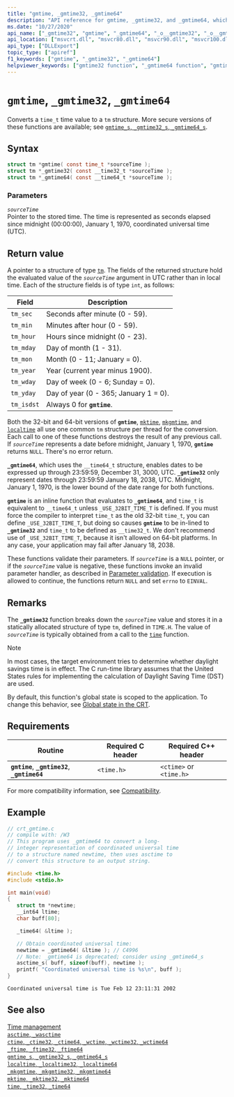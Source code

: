 ```yaml
---
title: "gmtime, _gmtime32, _gmtime64"
description: "API reference for gmtime, _gmtime32, and _gmtime64, which convert a time_t value."
ms.date: "10/27/2020"
api_name: ["_gmtime32", "gmtime", "_gmtime64", "_o__gmtime32", "_o__gmtime64"]
api_location: ["msvcrt.dll", "msvcr80.dll", "msvcr90.dll", "msvcr100.dll", "msvcr100_clr0400.dll", "msvcr110.dll", "msvcr110_clr0400.dll", "msvcr120.dll", "msvcr120_clr0400.dll", "ucrtbase.dll", "api-ms-win-crt-time-l1-1-0.dll", "api-ms-win-crt-private-l1-1-0.dll"]
api_type: ["DLLExport"]
topic_type: ["apiref"]
f1_keywords: ["gmtime", "_gmtime32", "_gmtime64"]
helpviewer_keywords: ["gmtime32 function", "_gmtime64 function", "gmtime function", "time functions", "_gmtime32 function", "gmtime64 function", "time structure conversion"]
---
```

# `gmtime`, `_gmtime32`, `_gmtime64`

Converts a `time_t` time value to a `tm` structure. More secure versions of these functions are available; see [`gmtime_s`, `_gmtime32_s`, `_gmtime64_s`](gmtime-s-gmtime32-s-gmtime64-s.md).

## Syntax

```C
struct tm *gmtime( const time_t *sourceTime );
struct tm *_gmtime32( const __time32_t *sourceTime );
struct tm *_gmtime64( const __time64_t *sourceTime );
```

### Parameters

*`sourceTime`*\
Pointer to the stored time. The time is represented as seconds elapsed since midnight (00:00:00), January 1, 1970, coordinated universal time (UTC).

## Return value

A pointer to a structure of type [`tm`](../standard-types.md). The fields of the returned structure hold the evaluated value of the *`sourceTime`* argument in UTC rather than in local time. Each of the structure fields is of type `int`, as follows:

| Field | Description |
|---|---|
| `tm_sec` | Seconds after minute (0 - 59). |
| `tm_min` | Minutes after hour (0 - 59). |
| `tm_hour` | Hours since midnight (0 - 23). |
| `tm_mday` | Day of month (1 - 31). |
| `tm_mon` | Month (0 - 11; January = 0). |
| `tm_year` | Year (current year minus 1900). |
| `tm_wday` | Day of week (0 - 6; Sunday = 0). |
| `tm_yday` | Day of year (0 - 365; January 1 = 0). |
| `tm_isdst` | Always 0 for **`gmtime`**. |

Both the 32-bit and 64-bit versions of **`gmtime`**, [`mktime`](mktime-mktime32-mktime64.md), [`mkgmtime`](mkgmtime-mkgmtime32-mkgmtime64.md), and [`localtime`](localtime-localtime32-localtime64.md) all use one common `tm` structure per thread for the conversion. Each call to one of these functions destroys the result of any previous call. If *`sourceTime`* represents a date before midnight, January 1, 1970, **`gmtime`** returns `NULL`. There's no error return.

**`_gmtime64`**, which uses the `__time64_t` structure, enables dates to be expressed up through 23:59:59, December 31, 3000, UTC. **`_gmtime32`** only represent dates through 23:59:59 January 18, 2038, UTC. Midnight, January 1, 1970, is the lower bound of the date range for both functions.

**`gmtime`** is an inline function that evaluates to **`_gmtime64`**, and `time_t` is equivalent to `__time64_t` unless `_USE_32BIT_TIME_T` is defined. If you must force the compiler to interpret `time_t` as the old 32-bit `time_t`, you can define `_USE_32BIT_TIME_T`, but doing so causes **`gmtime`** to be in-lined to **`_gmtime32`** and `time_t` to be defined as `__time32_t`. We don't recommend use of `_USE_32BIT_TIME_T`, because it isn't allowed on 64-bit platforms. In any case, your application may fail after January 18, 2038.

These functions validate their parameters. If *`sourceTime`* is a `NULL` pointer, or if the *`sourceTime`* value is negative, these functions invoke an invalid parameter handler, as described in [Parameter validation](../parameter-validation.md). If execution is allowed to continue, the functions return `NULL` and set `errno` to `EINVAL`.

## Remarks

The **`_gmtime32`** function breaks down the *`sourceTime`* value and stores it in a statically allocated structure of type `tm`, defined in `TIME.H`. The value of *`sourceTime`* is typically obtained from a call to the [`time`](time-time32-time64.md) function.

> [!NOTE]
> In most cases, the target environment tries to determine whether daylight savings time is in effect. The C run-time library assumes that the United States rules for implementing the calculation of Daylight Saving Time (DST) are used.

By default, this function's global state is scoped to the application. To change this behavior, see [Global state in the CRT](../global-state.md).

## Requirements

| Routine | Required C header | Required C++ header |
|---|---|---|
| **`gmtime`**, **`_gmtime32`**, **`_gmtime64`** | `<time.h>` | `<ctime>` or `<time.h>` |

For more compatibility information, see [Compatibility](../compatibility.md).

## Example

```C
// crt_gmtime.c
// compile with: /W3
// This program uses _gmtime64 to convert a long-
// integer representation of coordinated universal time
// to a structure named newtime, then uses asctime to
// convert this structure to an output string.

#include <time.h>
#include <stdio.h>

int main(void)
{
   struct tm *newtime;
   __int64 ltime;
   char buff[80];

   _time64( &ltime );

   // Obtain coordinated universal time:
   newtime = _gmtime64( &ltime ); // C4996
   // Note: _gmtime64 is deprecated; consider using _gmtime64_s
   asctime_s( buff, sizeof(buff), newtime );
   printf( "Coordinated universal time is %s\n", buff );
}
```

```Output
Coordinated universal time is Tue Feb 12 23:11:31 2002
```

## See also

[Time management](../time-management.md)\
[`asctime`, `_wasctime`](asctime-wasctime.md)\
[`ctime`, `_ctime32`, `_ctime64`, `_wctime`, `_wctime32`, `_wctime64`](ctime-ctime32-ctime64-wctime-wctime32-wctime64.md)\
[`_ftime`, `_ftime32`, `_ftime64`](ftime-ftime32-ftime64.md)\
[`gmtime_s`, `_gmtime32_s`, `_gmtime64_s`](gmtime-s-gmtime32-s-gmtime64-s.md)\
[`localtime`, `_localtime32`, `_localtime64`](localtime-localtime32-localtime64.md)\
[`_mkgmtime`, `_mkgmtime32`, `_mkgmtime64`](mkgmtime-mkgmtime32-mkgmtime64.md)\
[`mktime`, `_mktime32`, `_mktime64`](mktime-mktime32-mktime64.md)\
[`time`, `_time32`, `_time64`](time-time32-time64.md)

